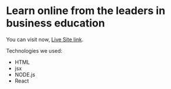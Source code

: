 # Learn online from the leaders in business education

You can visit now, [Live Site link](https://sshiponnn.netlify.app/).

Technologies we used:
- HTML
- jsx
- NODE.js
- React